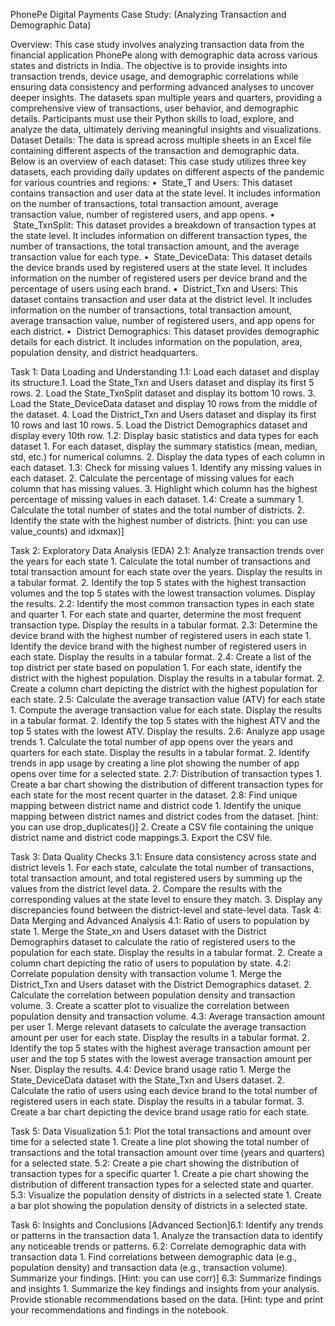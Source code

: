 PhonePe Digital Payments Case Study: (Analyzing Transaction and Demographic Data)

Overview: This case study involves analyzing transaction data from the financial application PhonePe along with demographic data across various states and districts in India. The objective is to provide insights into transaction trends, device usage, and demographic correlations while ensuring data consistency and performing advanced analyses to uncover deeper insights.
The datasets span multiple years and quarters, providing a comprehensive view of transactions, user behavior, and demographic details. Participants must use their Python skills to load, explore, and analyze the data, ultimately deriving meaningful insights and visualizations.
Dataset Details:
The data is spread across multiple sheets in an Excel file containing different aspects of the transaction and demographic data. Below is an overview of each dataset:
This case study utilizes three key datasets, each providing daily updates on different aspects of the pandemic for various countries and regions:
•⁠  ⁠State_T and Users: This dataset contains transaction and user data at the state level. It includes information on the number of transactions, total transaction amount, average transaction value, number of registered users, and
app opens.
•⁠  ⁠State_TxnSplit: This dataset provides a breakdown of transaction types at the state level. It includes information on different transaction types, the number of transactions, the total transaction amount, and the average transaction value for each type.
•⁠  ⁠State_DeviceData: This dataset details the device brands used by registered users at the state level. It includes information on the number of registered users per device brand and the percentage of users using each brand.
•⁠  ⁠District_Txn and Users: This dataset contains transaction and user data at the district level. It includes information on the number of transactions, total transaction amount, average transaction value, number of registered users, and app opens for each district.
•⁠  ⁠District Demographics: This dataset provides demographic details for each district. It includes information on the population, area, population density, and district headquarters.

Task 1: Data Loading and Understanding
1.1: Load each dataset and display its structure.1.⁠ ⁠Load the State_Txn and Users dataset and display its first 5 rows.
2.⁠ ⁠Load the State_TxnSplit dataset and display its bottom 10 rows.
3.⁠ ⁠Load the State_DeviceData dataset and display 10 rows from the middle of the dataset.
4.⁠ ⁠Load the District_Txn and Users dataset and display its first 10 rows and last 10 rows.
5.⁠ ⁠Load the District Demographics dataset and display every 10th row.
1.2: Display basic statistics and data types for each dataset
1.⁠ ⁠For each dataset, display the summary statistics (mean, median, std, etc.) for numerical columns.
2.⁠ ⁠Display the data types of each column in each dataset.
1.3: Check for missing values
1.⁠ ⁠Identify any missing values in each dataset.
2.⁠ ⁠Calculate the percentage of missing values for each column that has missing values.
3.⁠ ⁠Highlight which column has the highest percentage of missing values in each dataset.
1.4: Create a summary
1.⁠ ⁠Calculate the total number of states and the total number of districts.
2.⁠ ⁠Identify the state with the highest number of districts. [hint: you can use value_counts) and idxmax)]

Task 2: Exploratory Data Analysis (EDA)
2.1: Analyze transaction trends over the years for each state
1.⁠ ⁠Calculate the total number of transactions and total transaction amount for each state over the years. Display the results in a tabular format.
2.⁠ ⁠Identify the top 5 states with the highest transaction volumes and the top 5 states with the lowest transaction volumes. Display the results.
2.2: Identify the most common transaction types in each state and quarter
1.⁠ ⁠For each state and quarter, determine the most frequent transaction type. Display the results in a tabular format.
2.3: Determine the device brand with the highest number of registered users in each state
1.⁠ ⁠Identify the device brand with the highest number of registered users in each state. Display the results in a tabular format.
2.4: Create a list of the top district per state based on population
1.⁠ ⁠For each state, identify the district with the highest population. Display the results in a tabular format.
2.⁠ ⁠Create a column chart depicting the district with the highest population for each state.
2.5: Calculate the average transaction value (ATV) for each state
1.⁠ ⁠Compute the average transaction value for each state. Display the results in a tabular format.
2.⁠ ⁠Identify the top 5 states with the highest ATV and the top 5 states with the lowest ATV. Display the results.
2.6: Analyze app usage trends
1.⁠ ⁠Calculate the total number of app opens over the years and quarters for each state. Display the results in a tabular format.
2.⁠ ⁠Identify trends in app usage by creating a line plot showing the number of app opens over time for a selected state.
2.7: Distribution of transaction types
1.⁠ ⁠Create a bar chart showing the distribution of different transaction types for each state for the most recent quarter in the dataset.
2.8: Find unique mapping between district name and district code
1.⁠ ⁠Identify the unique mapping between district names and district codes from the dataset. [hint: you can use drop_duplicates()]
2.⁠ ⁠Create a CSV file containing the unique district name and district code mappings.3.⁠ ⁠Export the CSV file.

Task 3: Data Quality Checks
3.1: Ensure data consistency across state and district levels
1.⁠ ⁠For each state, calculate the total number of transactions, total transaction amount, and total registered users by summing up the values from the district level data.
2.⁠ ⁠Compare the results with the corresponding values at the state level to ensure they match.
3.⁠ ⁠Display any discrepancies found between the district-level and state-level data.
Task 4: Data Merging and Advanced Analysis
4.1: Ratio of users to population by state
1.⁠ ⁠Merge the State_xn and Users dataset with the District Demographirs dataset to calculate the ratio of registered users to the population for each state.
Display the results in a tabular format.
2.⁠ ⁠Create a column chart depicting the ratio of users to population by state.
4.2: Correlate population density with transaction volume
1.⁠ ⁠Merge the District_Txn and Users dataset with the District Demographics dataset.
2.⁠ ⁠Calculate the correlation between population density and transaction volume.
3.⁠ ⁠Create a scatter plot to visualize the correlation between population density and transaction volume.
4.3: Average transaction amount per user
1.⁠ ⁠Merge relevant datasets to calculate the average transaction amount per user for each state. Display the results in a tabular format.
2.⁠ ⁠Identify the top 5 states with the highest average transaction amount per user and the top 5 states with the lowest average transaction amount per Nser.
Display the results.
4.4: Device brand usage ratio
1.⁠ ⁠Merge the State_DeviceData dataset with the State_Txn and Users dataset.
2.⁠ ⁠Calculate the ratio of users using each device brand to the total number of registered users in each state. Display the results in a tabular format.
3.⁠ ⁠Create a bar chart depicting the device brand usage ratio for each state.

Task 5: Data Visualization
5.1: Plot the total transactions and amount over time for a selected state
1.⁠ ⁠Create a line plot showing the total number of transactions and the total transaction amount over time (years and quarters) for a selected state.
5.2: Create a pie chart showing the distribution of transaction types for a specific quarter
1.⁠ ⁠Create a pie chart showing the distribution of different transaction types for a selected state and quarter.
5.3: Visualize the population density of districts in a selected state
1.⁠ ⁠Create a bar plot showing the population density of districts in a selected state.

Task 6: Insights and Conclusions [Advanced Section]6.1: Identify any trends or patterns in the transaction data
1.⁠ ⁠Analyze the transaction data to identify any noticeable trends or patterns.
6.2: Correlate demographic data with transaction data
1.⁠ ⁠Find correlations between demographic data (e.g., population density) and transaction data (e.g., transaction volume). Summarize your findings. [Hint: you can use corr)]
6.3: Summarize findings and insights
1.⁠ ⁠Summarize the key findings and insights from your analysis. Provide stionable recommendations based on the data. [Hint: type and print your recommendations and findings in the notebook. 
